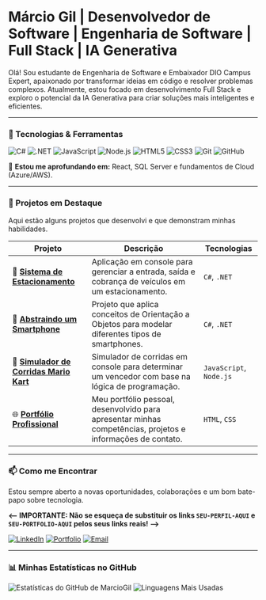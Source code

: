 # Márcio Gil | Desenvolvedor de Software | Engenharia de Software | Full Stack | IA Generativa

Olá! Sou estudante de Engenharia de Software e Embaixador DIO Campus Expert, apaixonado por transformar ideias em código e resolver problemas complexos. Atualmente, estou focado em desenvolvimento Full Stack e exploro o potencial da IA Generativa para criar soluções mais inteligentes e eficientes.

---

### 🚀 Tecnologias & Ferramentas

![C#](https://img.shields.io/badge/C%23-239120?style=for-the-badge&logo=c-sharp&logoColor=white)
![.NET](https://img.shields.io/badge/.NET-512BD4?style=for-the-badge&logo=dotnet&logoColor=white)
![JavaScript](https://img.shields.io/badge/JavaScript-F7DF1E?style=for-the-badge&logo=javascript&logoColor=black)
![Node.js](https://img.shields.io/badge/Node.js-43853D?style=for-the-badge&logo=node.js&logoColor=white)
![HTML5](https://img.shields.io/badge/HTML5-E34F26?style=for-the-badge&logo=html5&logoColor=white)
![CSS3](https://img.shields.io/badge/CSS3-1572B6?style=for-the-badge&logo=css3&logoColor=white)
![Git](https://img.shields.io/badge/GIT-E44C30?style=for-the-badge&logo=git&logoColor=white)
![GitHub](https://img.shields.io/badge/GitHub-100000?style=for-the-badge&logo=github&logoColor=white)

🌱 **Estou me aprofundando em:** React, SQL Server e fundamentos de Cloud (Azure/AWS).

---

### 🔭 Projetos em Destaque

Aqui estão alguns projetos que desenvolvi e que demonstram minhas habilidades.

| Projeto | Descrição | Tecnologias |
|---|---|---|
| 🚗 **[Sistema de Estacionamento](https://github.com/MarcioGil/EstacionamentoApp)** | Aplicação em console para gerenciar a entrada, saída e cobrança de veículos em um estacionamento. | `C#`, `.NET` |
| 📱 **[Abstraindo um Smartphone](https://github.com/MarcioGil/trilha-net-poo-desafio)** | Projeto que aplica conceitos de Orientação a Objetos para modelar diferentes tipos de smartphones. | `C#`, `.NET` |
| 🏁 **[Simulador de Corridas Mario Kart](https://github.com/MarcioGil/Simulador_Mario_Kart)** | Simulador de corridas em console para determinar um vencedor com base na lógica de programação. | `JavaScript`, `Node.js` |
| 🌐 **[Portfólio Profissional](https://github.com/MarcioGil/meu-portfolio_profissional)** | Meu portfólio pessoal, desenvolvido para apresentar minhas competências, projetos e informações de contato. | `HTML`, `CSS` |

---

### 📫 Como me Encontrar

Estou sempre aberto a novas oportunidades, colaborações e um bom bate-papo sobre tecnologia.

**<-- IMPORTANTE: Não se esqueça de substituir os links `SEU-PERFIL-AQUI` e `SEU-PORTFOLIO-AQUI` pelos seus links reais! -->**

[![LinkedIn](https://img.shields.io/badge/LinkedIn-0077B5?style=for-the-badge&logo=linkedin&logoColor=white)](linkedin.com/in/márcio-gil-1b7669309)
[![Portfolio](https://img.shields.io/badge/Portfolio-D14836?style=for-the-badge&logo=google-chrome&logoColor=white)](marciogil.github.io/meu-portfolio_profissional/)
[![Email](https://img.shields.io/badge/Email-000000?style=for-the-badge&logo=gmail&logoColor=white)](mailto:marciopaivagil@gmail.com)

---

### 📊 Minhas Estatísticas no GitHub

![Estatísticas do GitHub de MarcioGil](https://github-readme-stats.vercel.app/api?username=MarcioGil&show_icons=true&theme=dracula&include_all_commits=true&count_private=true)
![Linguagens Mais Usadas](https://github-readme-stats.vercel.app/api/top-langs/?username=MarcioGil&layout=compact&langs_count=7&theme=dracula)
